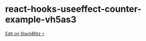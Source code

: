 # react-hooks-useeffect-counter-example-vh5as3

[Edit on StackBlitz ⚡️](https://stackblitz.com/edit/react-hooks-useeffect-counter-example-vh5as3)